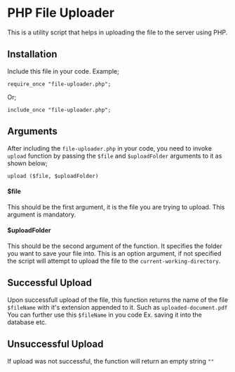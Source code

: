 # PHP File Uploader
This is a utility script that helps in uploading the file to the server using PHP.

## Installation
Include this file in your code.
Example;
```
require_once "file-uploader.php";
```
Or;
```
include_once "file-uploader.php";
```

## Arguments
After including the `file-uploader.php` in your code, you need to invoke `upload` function by passing the `$file` and `$uploadFolder` arguments to it as shown below;

```
upload ($file, $uploadFolder)
```

#### $file
This should be the first argument, it is the file you are trying to upload.
This argument is mandatory.

#### $uploadFolder
This should be the second argument of the function.
It specifies the folder you want to save your file into. This is an option argument, if not specified the script will attempt to upload the file to the `current-working-directory`.

## Successful Upload
Upon successfull upload of the file, this function returns the name of the file `$fileName` with it's extension appended to it. Such as `uploaded-document.pdf`
You can further use this `$fileName` in you code Ex. saving it into the database etc.

## Unsuccessful Upload
If upload was not successful, the function will return an empty string `""`